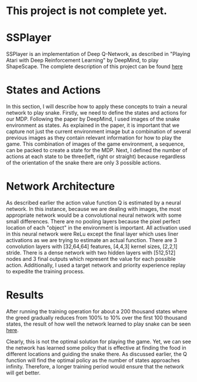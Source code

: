 # This project is not complete yet.
# SSPlayer

SSPlayer is an implementation of Deep Q-Network, as described in "Playing Atari with Deep Reinforcement Learning" by DeepMind, to play ShapeScape.
The complete description of this project can be found [here](www.vishnudevarakonda.com/ML/ssplayer)
# States and Actions
In this section, I will describe how to apply these concepts to train a neural network to play snake. Firstly, we need to define the states and actions for our MDP. Following the paper by DeepMind, I used images of the snake environment as states. As explained in the paper, it is important that we capture not just the current environment image but a combination of several previous images as they contain relevant information for how to play the game. This combination of images of the game environment, a sequence, can be packed to create a state for the MDP. Next, I defined the number of actions at each state to be three(left, right or straight) because regardless of the orientation of the snake there are only 3 possible actions. 
# Network Architecture
As described earlier the action value function Q is estimated by a neural network. In this instance, because we are dealing with images, the most appropriate network would be a convolutional neural network with some small differences. There are no pooling layers because the pixel perfect location of each "object" in the environment is important. All activation used in this neural network were ReLu except the final layer which uses liner activations as we are trying to estimate an actual function. There are 3 convolution layers with [32,64,64] features, [4,4,3] kernel sizes, [2,2,1] stride. There is a dense network with two hidden layers with [512,512] nodes and 3 final outputs which represent the value for each possible action. Additionally, I used a target network and priority experience replay to expedite the training process.

# Results
After running the training operation for about a 200 thousand states where the greed gradually reduces from 100% to 10% over the first 100 thousand states, the result of how well the network learned to play snake can be seen [here](www.vishnudevarakonda.com/ML/ssplayer).

Clearly, this is not the optimal solution for playing the game. Yet, we can see the network has learned some policy that is effective at finding the food in different locations and guiding the snake there. As discussed earlier, the Q function will find the optimal policy as the number of states approaches infinity. Therefore, a longer training period would ensure that the network will get better.